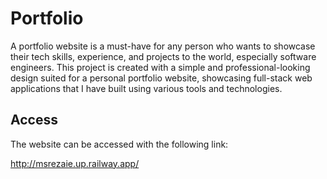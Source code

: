 # Portfolio

A portfolio website is a must-have for any person who wants to showcase their tech skills, experience, and projects to the world, especially software engineers. This project is created with a simple and professional-looking design suited for a personal portfolio website, showcasing full-stack web applications that I have built using various tools and technologies.

## Access

The website can be accessed with the following link:

http://msrezaie.up.railway.app/

